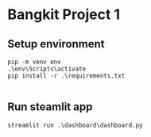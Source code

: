 # Bangkit Project 1

## Setup environment
```
pip -m venv env
.\env\Scripts\activate
pip install -r .\requirements.txt
 
```

## Run steamlit app
```
streamlit run .\dashboard\dashboard.py
```
